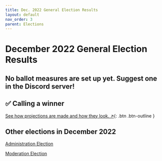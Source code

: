 ```yaml
---
title: Dec. 2022 General Election Results
layout: default
nav_order: 3
parent: Elections
---
```


# December 2022 General Election Results
## **No ballot measures are set up yet. Suggest one in the Discord server!**

## ✅ Calling a winner
[See how projections are made and how they look. ↗️](/elections/calling.html){: .btn .btn-outline }

## Other elections in December 2022

[Administration Election](dec22adminresults.html)

[Moderation Election](dec22modresults.html)